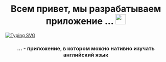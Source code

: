 <h1 align="center">Всем привет, мы разрабатываем приложение ... </a><img src="https://github.com/blackcater/blackcater/raw/main/images/Hi.gif" height="32"/></h1>
<a href="https://git.io/typing-svg"><img src="https://readme-typing-svg.demolab.com?font=Ubuntu&weight=500&duration=5500&pause=1500&color=3A6EF7&random=false&width=435&lines=%D0%9F%D1%80%D0%B8%D0%B2%D0%B5%D1%82%2C+%D0%BC%D1%8B+%D1%80%D0%B0%D0%B7%D1%80%D0%B0%D0%B1%D0%B0%D1%82%D1%8B%D0%B2%D0%B0%D0%B5%D0%BC+%D0%BF%D1%80%D0%B8%D0%BB%D0%BE%D0%B6%D0%B5%D0%BD%D0%B8%D0%B5+..." alt="Typing SVG" /></a>
<h3 align="center">... - приложение, в котором можно нативно изучать английский язык</h3>
